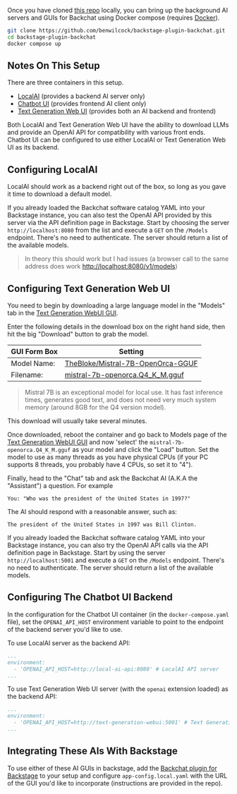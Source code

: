 Once you have cloned [this repo](https://github.com/benwilcock/backstage-plugin-backchat) locally, you can bring up the background AI servers and GUIs for Backchat using Docker compose (requires [Docker](https://docker.com)).

```bash
git clone https://github.com/benwilcock/backstage-plugin-backchat.git
cd backstage-plugin-backchat
docker compose up
```

## Notes On This Setup

There are three containers in this setup. 

* [LocalAI](https://localai.io) (provides a backend AI server only)
* [Chatbot UI](https://github.com/mckaywrigley/chatbot-ui) (provides frontend AI client only)
* [Text Generation Web UI](https://github.com/oobabooga/text-generation-webui) (provides both an AI backend and frontend)

Both LocalAI and Text Generation Web UI have the ability to download LLMs and provide an OpenAI API for compatibility with various front ends. Chatbot UI can be configured to use either LocalAI or Text Generation Web UI as its backend.

## Configuring LocalAI

LocalAI should work as a backend right out of the box, so long as you gave it time to download a default model.

If you already loaded the Backchat software catalog YAML into your Backstage instance, you can also test the OpenAI API provided by this server via the API definition page in Backstage. Start by choosing the server `http://localhost:8080` from the list and execute a `GET` on the `/Models` endpoint. There's no need to authenticate. The server should return a list of the available models.

> In theory this should work but I had issues (a browser call to the same address does work [http://localhost:8080/v1/models](http://localhost:8080/v1/models))

## Configuring Text Generation Web UI

You need to begin by downloading a large language model in the "Models" tab in the [Text Generation WebUI GUI](http://localhost:7860).

Enter the following details in the download box on the right hand side, then hit the big "Download" button to grab the model.

| **GUI Form Box** | **Setting**                                                                                                                           |
|------------------|---------------------------------------------------------------------------------------------------------------------------------------|
| Model Name:      | [TheBloke/Mistral-7B-OpenOrca-GGUF](https://huggingface.co/TheBloke/Mistral-7B-OpenOrca-GGUF)                                         |
| Filename:        | [mistral-7b-openorca.Q4_K_M.gguf](https://huggingface.co/TheBloke/Mistral-7B-OpenOrca-GGUF/blob/main/mistral-7b-openorca.Q4_K_M.gguf) |
 

> Mistral 7B is an exceptional model for local use. It has fast inference times, generates good text, and does not need very much system memory (around 8GB for the Q4 version model).

This download will usually take several minutes.

Once downloaded, reboot the container and go back to Models page of the [Text Generation WebUI GUI](http://localhost:7860) and now 'select' the `mistral-7b-openorca.Q4_K_M.gguf` as your model and click the "Load" button. Set the model to use as many threads as you have physical CPUs (if your PC supports 8 threads, you probably have 4 CPUs, so set it to "4").

Finally, head to the "Chat" tab and ask the Backchat AI (A.K.A the "Assistant") a question. For example

```text
You: "Who was the president of the United States in 1997?"
```

The AI should respond with a reasonable answer, such as:

```text
The president of the United States in 1997 was Bill Clinton.
```

If you already loaded the Backchat software catalog YAML into your Backstage instance, you can also try the OpenAI API calls via the API definition page in Backstage. Start by using the server `http://localhost:5001` and execute a `GET` on the `/Models` endpoint. There's no need to authenticate. The server should return a list of the available models.

## Configuring The Chatbot UI Backend

In the configuration for the Chatbot UI container (in the `docker-compose.yaml` file), set the `OPENAI_API_HOST` environment variable to point to the endpoint of the backend server you'd like to use.

To use LocalAI server as the backend API:

```yaml
...
environment:
  - 'OPENAI_API_HOST=http://local-ai-api:8080' # LocalAI API server
...
```

To use Text Generation Web UI server (with the `openai` extension loaded) as the backend API:

```yaml
...
environment:
  - 'OPENAI_API_HOST=http://text-generation-webui:5001' # Text Generation UI OpenAI API server
...
```

## Integrating These AIs With Backstage

To use either of these AI GUIs in backstage, add the [Backchat plugin for Backstage](https://github.com/benwilcock/backstage-plugin-backchat) to your setup and configure `app-config.local.yaml` with the URL of the GUI you'd like to incorporate (instructions are provided in the repo).
